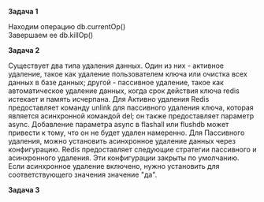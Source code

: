 **Задача 1**  

Находим операцию db.currentOp()  
Завершаем ее db.killOp()  

**Задача 2**  

Существует два типа удаления данных. Один из них - активное удаление, такое как удаление пользователем ключа или очистка всех данных в базе данных; другой - пассивное удаление, такое как автоматическое удаление данных, когда срок действия ключа redis истекает и память исчерпана.
Для Активно удаления Redis предоставляет команду unlink для пассивного удаления ключа, которая является асинхронной командой del; он также предоставляет параметр async. Добавление параметра async в flashall или flushdb может привести к тому, что он не будет удален намеренно.
Для Пассивного удаления, можно установить асинхронное удаление данных через конфигурацию. Redis предоставляет следующие стратегии пассивного и асинхронного удаления. Эти конфигурации закрыты по умолчанию. Если асинхронное удаление включено, нужно установить для соответствующего значения значение "да".  

**Задача 3**  

